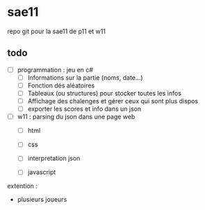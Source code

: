 # sae11
repo git pour la sae11 de p11 et w11

## todo
- [ ] programmation : jeu en c#
    - [ ] Informations sur la partie (noms, date...)
    - [ ] Fonction dés aléatoires
    - [ ] Tableaux (ou structures) pour stocker toutes les infos
    - [ ] Affichage des chalenges et gérer ceux qui sont plus dispos
    - [ ] exporter les scores et info dans un json
- [ ] w11 : parsing du json dans une page web
    - [ ] html
    - [ ] css
    - [ ] interpretation json
    - [ ] javascript 


extention :
- plusieurs joueurs

